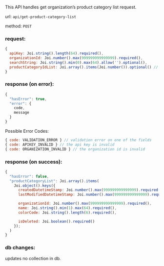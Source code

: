 This API handles get organization’s product category list request.

url: `api/get-product-category-list`

method: `POST`

### request: 
```js
{
  apiKey: Joi.string().length(64).required(),
  organizationId: Joi.number().max(999999999999999).required(),
  searchString: Joi.string().min(0).max(64).allow('').optional(),
  productCategoryIdList: Joi.array().items(Joi.number()).optional() // NOTE: if given a non-empty array, searchString property has no effect
}
```

### response (on error):
```js
{
  "hasError": true,
  "error": {
    code,
    message
  }
}
```

Possible Error Codes:
```js
{ code: VALIDATION_ERROR } // validation error on one of the fields
{ code: APIKEY_INVALID } // the api key is invalid
{ code: ORGANIZATION_INVALID } // the organization id is invalid
```

### response (on success):
```js
{
  "hasError": false,
  "productCategoryList": Joi.array().items(
    Joi.object().keys({
      createdDatetimeStamp: Joi.number().max(999999999999999).required(),
      lastModifiedDatetimeStamp: Joi.number().max(999999999999999).required(),

      organizationId: Joi.number().max(999999999999999).required(),
      name: Joi.string().min(1).max(64).required(),
      colorCode: Joi.string().length(6).required(),

      isDeleted: Joi.boolean().required()
    });
  )
}
```

### db changes:
updates no collection in db.
